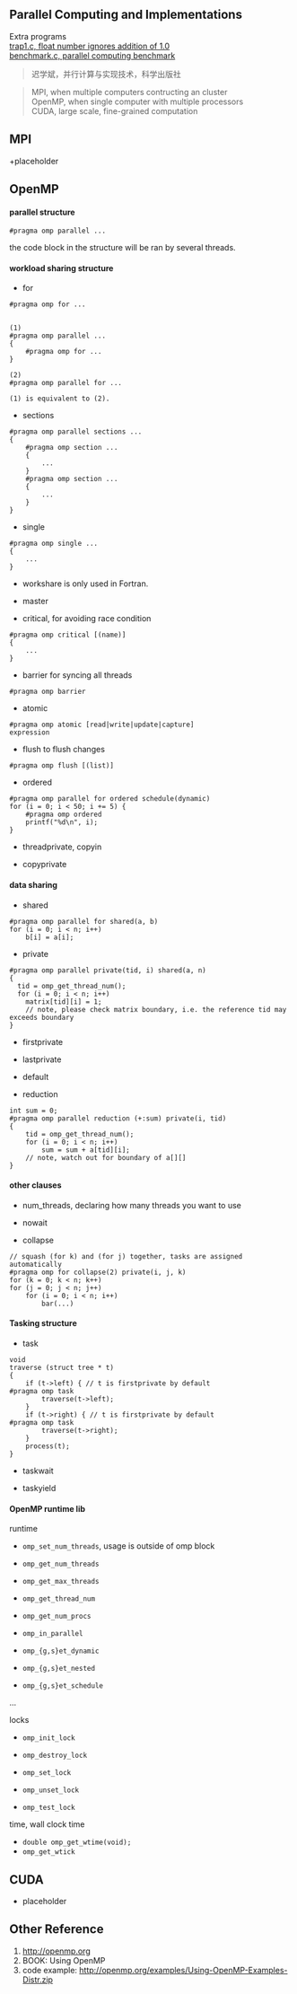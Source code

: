 Parallel Computing and Implementations
---

Extra programs  
[trap1.c, float number ignores addition of 1.0](./code/trap1.c)  
[benchmark.c, parallel computing benchmark](./code/benchmark.c)  


> 迟学斌，并行计算与实现技术，科学出版社

> MPI, when multiple computers contructing an cluster  
> OpenMP, when  single computer with multiple processors  
> CUDA, large scale, fine-grained computation  

## MPI

+placeholder

## OpenMP

#### parallel structure

```
#pragma omp parallel ...
```
the code block in the structure will be ran by several threads.

#### workload sharing structure

* for
```
#pragma omp for ...


(1)
#pragma omp parallel ...
{
	#pragma omp for ...
}

(2)
#pragma omp parallel for ...

(1) is equivalent to (2).
```

* sections
```
#pragma omp parallel sections ...
{
	#pragma omp section ...
	{
		...
	}
	#pragma omp section ...
	{
		...
	}
}
```

* single
```
#pragma omp single ...
{
	...
}
```

* workshare is only used in Fortran.

* master

* critical, for avoiding race condition
```
#pragma omp critical [(name)]
{
	...
}
```

* barrier for syncing all threads
```
#pragma omp barrier
```

* atomic
```
#pragma omp atomic [read|write|update|capture]
expression
```

* flush to flush changes
```
#pragma omp flush [(list)]
```

* ordered
```
#pragma omp parallel for ordered schedule(dynamic)
for (i = 0; i < 50; i += 5) {
	#pragma omp ordered
	printf("%d\n", i);
}
```

* threadprivate, copyin

* copyprivate

#### data sharing

* shared
```
#pragma omp parallel for shared(a, b)
for (i = 0; i < n; i++)
	b[i] = a[i];
```

* private
```
#pragma omp parallel private(tid, i) shared(a, n)
{
  tid = omp_get_thread_num();
  for (i = 0; i < n; i++)
    matrix[tid][i] = 1;
    // note, please check matrix boundary, i.e. the reference tid may exceeds boundary
}
```

* firstprivate  

* lastprivate  

* default  

* reduction  

```
int sum = 0;
#pragma omp parallel reduction (+:sum) private(i, tid)
{
	tid = omp_get_thread_num();
	for (i = 0; i < n; i++)
		sum = sum + a[tid][i];
	// note, watch out for boundary of a[][]
}
```

#### other clauses

* num_threads, declaring how many threads you want to use  

* nowait  

* collapse
```
// squash (for k) and (for j) together, tasks are assigned automatically
#pragma omp for collapse(2) private(i, j, k)
for (k = 0; k < n; k++)
for (j = 0; j < n; j++)
	for (i = 0; i < n; i++)
		bar(...)
```

#### Tasking structure

* task
```
void
traverse (struct tree * t)
{
	if (t->left) { // t is firstprivate by default
#pragma omp task
		traverse(t->left);
	}
	if (t->right) { // t is firstprivate by default
#pragma omp task
		traverse(t->right);
	}
	process(t);
}
```

* taskwait

* taskyield  

#### OpenMP runtime lib

runtime

* `omp_set_num_threads`, usage is outside of omp block

* `omp_get_num_threads`

* `omp_get_max_threads`

* `omp_get_thread_num`

* `omp_get_num_procs`

* `omp_in_parallel`

* `omp_{g,s}et_dynamic`

* `omp_{g,s}et_nested`

* `omp_{g,s}et_schedule`

...

locks  

* `omp_init_lock`

* `omp_destroy_lock`

* `omp_set_lock`

* `omp_unset_lock`

* `omp_test_lock`

time, wall clock time

* `double omp_get_wtime(void);`
* `omp_get_wtick`

## CUDA

+ placeholder

Other Reference  
---

1. http://openmp.org  
1. BOOK: Using OpenMP
1. code example: http://openmp.org/examples/Using-OpenMP-Examples-Distr.zip  
